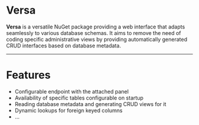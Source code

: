# Versa

**Versa** is a versatile NuGet package providing a web interface that adapts seamlessly to various database schemas.
It aims to remove the need of coding specific administrative views by providing automatically generated CRUD interfaces based on database metadata.

---

# Features
- Configurable endpoint with the attached panel
- Availability of specific tables configurable on startup
- Reading database metadata and generating CRUD views for it
- Dynamic lookups for foreign keyed columns
- ...